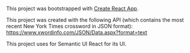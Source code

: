 This project was bootstrapped with [Create React App](https://github.com/facebook/create-react-app).

This project was created with the following API (which contains the most recent New York Times crossword in JSON format): https://www.xwordinfo.com/JSON/Data.aspx?format=text

This project uses for Semantic UI React for its UI. 
